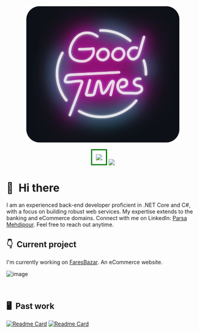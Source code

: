 <div align="center">
	<br>
		<img src="good-times.svg" width="400px">
	<br>
</div>

<div>
<p align="center">
<picture>
<source 
  srcset="https://github-readme-stats.vercel.app/api?username=ParsaMehdipour&show_icons=true&theme=radical"
  media="(prefers-color-scheme: dark)"
/>
<img style="margin:auto; width:50%; border:3px solid green; padding:10px;" src="https://github-readme-stats.vercel.app/api?username=ParsaMehdipour&show_icons=true" />
</picture>
<img style="width:35%;" src="https://github-readme-stats.vercel.app/api/top-langs/?username=ParsaMehdipour&hide=scss,less,svelte,css,html,php,dockerfile,batchfile,javascript,ruby,shell,typescript&langs_count=2" />
</p>
</div>

<p align="center">

</p>

# 👋 &nbsp;Hi there

I am an experienced back-end developer proficient in .NET Core and C#, with a focus on building robust web services. My expertise extends to the banking and eCommerce domains. Connect with me on LinkedIn:   [Parsa Mehdipour](http://www.linkedin.com/in/parsa-mehdipour-7b40861b5). Feel free to reach out anytime.
&nbsp;


## 👇 &nbsp;Current project

I'm currently working on [FaresBazar](https://faresbazar.com/). An eCommerce website.

![image](https://github.com/ParsaMehdipour/ParsaMehdipour/assets/75223567/dc9e27d5-a40f-4003-bf39-909af12abbe8)

&nbsp;

## 🖥 &nbsp;Past work

[![Readme Card](https://github-readme-stats.vercel.app/api/pin/?username=ParsaMehdipour&repo=Digital-Cinema&bg_color=0d1116&title_color=ce09ec&text_color=a4aacb&icon_color=007ec6)](https://github.com/ParsaMehdipour/Digital-Cinema)&nbsp;[![Readme Card](https://github-readme-stats.vercel.app/api/pin/?username=ParsaMehdipour&repo=Intro-To-Rules-Engine-Design-Pattern&bg_color=0d1116&title_color=ce09ec&text_color=a4aacb&icon_color=007ec6)](https://github.com/ParsaMehdipour/Intro-To-Rules-Engine-Design-Pattern) &nbsp;
&nbsp;
